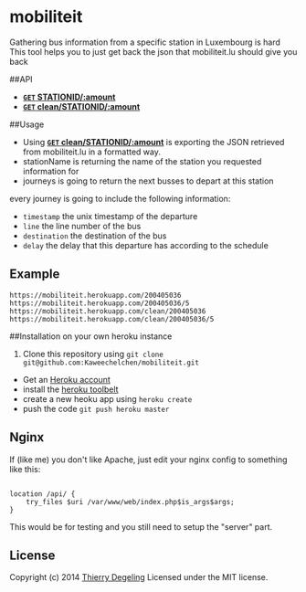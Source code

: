 mobiliteit
==========

Gathering bus information from a specific station in Luxembourg is hard
This tool helps you to just get back the json that mobiliteit.lu should give you back

##API
- **[<code>GET</code> STATIONID/:amount](https://mobiliteit.herokuapp.com/200405036/5)**
- **[<code>GET</code> clean/STATIONID/:amount](https://mobiliteit.herokuapp.com/clean/200405036/5)**

##Usage

- Using **[<code>GET</code> clean/STATIONID/:amount](https://mobiliteit.herokuapp.com/clean/200405036/5)** is exporting the JSON retrieved from mobiliteit.lu in a formatted way.
- stationName is returning the name of the station you requested information for
- journeys is going to return the next busses to depart at this station

every journey is going to include the following information:
- <code>timestamp</code> the unix timestamp of the departure
- <code>line</code> the line number of the bus
- <code>destination</code> the destination of the bus
- <code>delay</code> the delay that this departure has according to the schedule

## Example

    https://mobiliteit.herokuapp.com/200405036
    https://mobiliteit.herokuapp.com/200405036/5
    https://mobiliteit.herokuapp.com/clean/200405036
    https://mobiliteit.herokuapp.com/clean/200405036/5

##Installation on your own heroku instance

1. Clone this repository using `git clone git@github.com:Kaweechelchen/mobiliteit.git`
* Get an [Heroku account](https://id.heroku.com/signup)
* install the [heroku toolbelt](https://toolbelt.heroku.com/)
* create a new heoku app using `heroku create`
* push the code `git push heroku master`

## Nginx

If (like me) you don't like Apache, just edit your nginx config to something like this:

<code>
location /api/ {
    try_files $uri /var/www/web/index.php$is_args$args;
}
</code>

This would be for testing and you still need to setup the "server" part.


## License
Copyright (c) 2014 [Thierry Degeling](https://github.com/Kaweechelchen)
Licensed under the MIT license.
